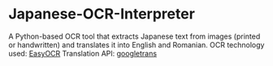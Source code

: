# Japanese-OCR-Interpreter
A Python-based OCR tool that extracts Japanese text from images (printed or handwritten) and translates it into English and Romanian.
OCR technology used: [EasyOCR](https://github.com/JaidedAI/EasyOCR)
Translation API: [googletrans](https://pypi.org/project/googletrans/)
